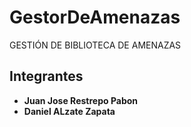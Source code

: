 # GestorDeAmenazas
GESTIÓN DE BIBLIOTECA  DE AMENAZAS

## Integrantes

- **Juan Jose Restrepo Pabon**
- **Daniel ALzate Zapata**
